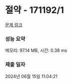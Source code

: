 # 절약 - 171192/1 

[문제 링크](https://level.goorm.io/exam/171192/%EC%A0%88%EC%95%BD/quiz/1) 

### 성능 요약

메모리: 97.14 MB, 시간: 0.38 ms

### 제출 일자

2024년 06월 15일 11:04:21

